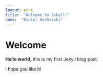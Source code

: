 ```yaml
---
layout: post
title:  "Welcome to Jekyll!"
name:  "Daniel Hoshizaki"
---
```


# Welcome

**Hello world**, this is my first Jekyll blog post.

I hope you like it!
